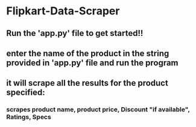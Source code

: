 # Flipkart-Data-Scraper

## Run the 'app.py' file to get started!!
## enter the name of the product in the string provided in 'app.py' file and run the program
## it will scrape all the results for the product specified:
### scrapes product name, product price, Discount "if available", Ratings, Specs
